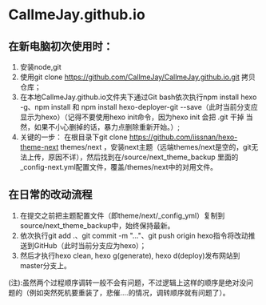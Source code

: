 # CallmeJay.github.io

## 在新电脑初次使用时：
1. 安装node,git
2. 使用git clone https://github.com/CallmeJay/CallmeJay.github.io.git 拷贝仓库；
3. 在本地CallmeJay.github.io文件夹下通过Git bash依次执行npm install hexo -g、npm install 和 npm install hexo-deployer-git --save（此时当前分支应显示为hexo）（记得不要使用hexo init命令，因为hexo init 会把 .git 干掉 当然，如果不小心删掉的话，暴力点删除重新开始。）;
4. 关键的一步： 在根目录下git clone https://github.com/iissnan/hexo-theme-next themes/next ，安装next主题（远端themes/next是空的，git无法上传，原因不详），然后找到在/source/next_theme_backup 里面的_config-next.yml配置文件，覆盖/themes/next中的对用文件。

## 在日常的改动流程
1. 在提交之前把主题配置文件（即theme/next/_config_yml）复制到source/next_theme_backup中，始终保持最新。
2. 依次执行git add .、git commit -m "..."、git push origin hexo指令将改动推送到GitHub（此时当前分支应为hexo）；
3. 然后才执行hexo clean, hexo g(generate), hexo d(deploy)发布网站到master分支上。

(注):虽然两个过程顺序调转一般不会有问题，不过逻辑上这样的顺序是绝对没问题的（例如突然死机要重装了，悲催....的情况，调转顺序就有问题了）。
